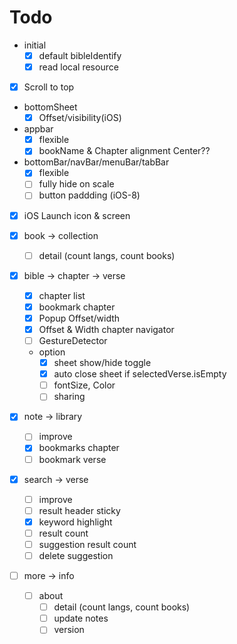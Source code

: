# Todo

  - initial
    - [x] default bibleIdentify
    - [x] read local resource

  - [x] Scroll to top

  - bottomSheet
     - [x] Offset/visibility(iOS)

  - appbar
    - [x] flexible
    - [x] bookName & Chapter alignment Center??

  - bottomBar/navBar/menuBar/tabBar
    - [x] flexible
    - [ ] fully hide on scale
    - [ ] button paddding (iOS-8)

  - [x] iOS Launch icon & screen


  - [x] book -> collection
    - [ ] detail (count langs, count books)

  - [x] bible -> chapter -> verse
    - [x] chapter list
    - [x] bookmark chapter
    - [x] Popup Offset/width
    - [x] Offset & Width chapter navigator
    - [ ] GestureDetector
    - option
      - [x] sheet show/hide toggle
      - [x] auto close sheet if selectedVerse.isEmpty
      - [ ] fontSize, Color
      - [ ] sharing

  - [x] note -> library
    - [ ] improve
    - [x] bookmarks chapter
    - [ ] bookmark verse

  - [x] search -> verse
    - [ ] improve
    - [ ] result header sticky
    - [x] keyword highlight
    - [ ] result count
    - [ ] suggestion result count
    - [ ] delete suggestion

  - [ ] more -> info
    - [ ] about
      - [ ] detail (count langs, count books)
      - [ ] update notes
      - [ ] version
